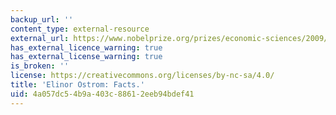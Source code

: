 ```yaml
---
backup_url: ''
content_type: external-resource
external_url: https://www.nobelprize.org/prizes/economic-sciences/2009/ostrom/facts/
has_external_licence_warning: true
has_external_license_warning: true
is_broken: ''
license: https://creativecommons.org/licenses/by-nc-sa/4.0/
title: 'Elinor Ostrom: Facts.'
uid: 4a057dc5-4b9a-403c-8861-2eeb94bdef41
---
```


